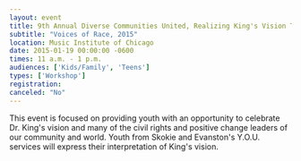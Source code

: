 ```yaml
---
layout: event
title: 9th Annual Diverse Communities United, Realizing King's Vision Today
subtitle: "Voices of Race, 2015"
location: Music Institute of Chicago
date: 2015-01-19 00:00:00 -0600
times: 11 a.m. - 1 p.m.
audiences: ['Kids/Family', 'Teens']
types: ['Workshop']
registration: 
canceled: "No"
---
```

This event is focused on providing youth with an opportunity to celebrate Dr. King's vision and many of the civil rights and positive change leaders of our community and world.  Youth from Skokie and Evanston's Y.O.U. services will express their interpretation of King's vision.
